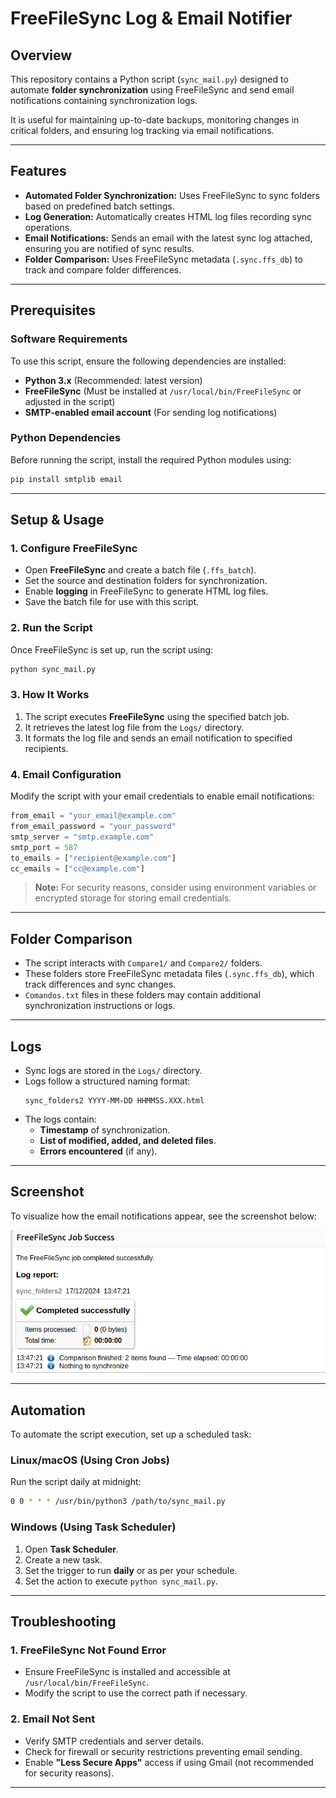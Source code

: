 # FreeFileSync Log & Email Notifier

## Overview
This repository contains a Python script (`sync_mail.py`) designed to automate **folder synchronization** using FreeFileSync and send email notifications containing synchronization logs. 

It is useful for maintaining up-to-date backups, monitoring changes in critical folders, and ensuring log tracking via email notifications.

---

## Features
- **Automated Folder Synchronization:** Uses FreeFileSync to sync folders based on predefined batch settings.
- **Log Generation:** Automatically creates HTML log files recording sync operations.
- **Email Notifications:** Sends an email with the latest sync log attached, ensuring you are notified of sync results.
- **Folder Comparison:** Uses FreeFileSync metadata (`.sync.ffs_db`) to track and compare folder differences.

---

## Prerequisites
### Software Requirements
To use this script, ensure the following dependencies are installed:
- **Python 3.x** (Recommended: latest version)
- **FreeFileSync** (Must be installed at `/usr/local/bin/FreeFileSync` or adjusted in the script)
- **SMTP-enabled email account** (For sending log notifications)

### Python Dependencies
Before running the script, install the required Python modules using:
```bash
pip install smtplib email
```

---

## Setup & Usage
### 1. Configure FreeFileSync
- Open **FreeFileSync** and create a batch file (`.ffs_batch`).
- Set the source and destination folders for synchronization.
- Enable **logging** in FreeFileSync to generate HTML log files.
- Save the batch file for use with this script.

### 2. Run the Script
Once FreeFileSync is set up, run the script using:
```bash
python sync_mail.py
```

### 3. How It Works
1. The script executes **FreeFileSync** using the specified batch job.
2. It retrieves the latest log file from the `Logs/` directory.
3. It formats the log file and sends an email notification to specified recipients.

### 4. Email Configuration
Modify the script with your email credentials to enable email notifications:
```python
from_email = "your_email@example.com"
from_email_password = "your_password"
smtp_server = "smtp.example.com"
smtp_port = 587
to_emails = ["recipient@example.com"]
cc_emails = ["cc@example.com"]
```
> **Note:** For security reasons, consider using environment variables or encrypted storage for storing email credentials.

---

## Folder Comparison
- The script interacts with `Compare1/` and `Compare2/` folders.
- These folders store FreeFileSync metadata files (`.sync.ffs_db`), which track differences and sync changes.
- `Comandos.txt` files in these folders may contain additional synchronization instructions or logs.

---

## Logs
- Sync logs are stored in the `Logs/` directory.
- Logs follow a structured naming format:
  ```
  sync_folders2 YYYY-MM-DD HHMMSS.XXX.html
  ```
- The logs contain:
  - **Timestamp** of synchronization.
  - **List of modified, added, and deleted files**.
  - **Errors encountered** (if any).

---

## Screenshot
To visualize how the email notifications appear, see the screenshot below:

![Email Notification](e-mail_received.png)

---

## Automation
To automate the script execution, set up a scheduled task:

### **Linux/macOS (Using Cron Jobs)**
Run the script daily at midnight:
```bash
0 0 * * * /usr/bin/python3 /path/to/sync_mail.py
```

### **Windows (Using Task Scheduler)**
1. Open **Task Scheduler**.
2. Create a new task.
3. Set the trigger to run **daily** or as per your schedule.
4. Set the action to execute `python sync_mail.py`.

---

## Troubleshooting
### 1. FreeFileSync Not Found Error
- Ensure FreeFileSync is installed and accessible at `/usr/local/bin/FreeFileSync`.
- Modify the script to use the correct path if necessary.

### 2. Email Not Sent
- Verify SMTP credentials and server details.
- Check for firewall or security restrictions preventing email sending.
- Enable **"Less Secure Apps"** access if using Gmail (not recommended for security reasons).

---
